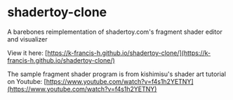 # shadertoy-clone
A barebones reimplementation of shadertoy.com's fragment shader editor and visualizer

View it here: [https://k-francis-h.github.io/shadertoy-clone/](https://k-francis-h.github.io/shadertoy-clone/)

The sample fragment shader program is from kishimisu's shader art tutorial on Youtube: [https://www.youtube.com/watch?v=f4s1h2YETNY](https://www.youtube.com/watch?v=f4s1h2YETNY)
